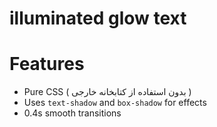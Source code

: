 # illuminated glow text 
# Features
- Pure CSS ( بدون استفاده از کتابخانه خارجی )
- Uses `text-shadow` and `box-shadow` for effects
- 0.4s smooth transitions
